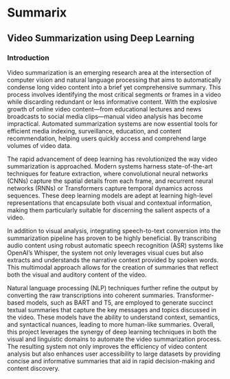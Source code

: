 # Summarix
## Video Summarization using Deep Learning

### Introduction
Video summarization is an emerging research area at the intersection of computer vision and natural language processing that aims to automatically condense long video content into a brief yet comprehensive summary. This process involves identifying the most critical segments or frames in a video while discarding redundant or less informative content. With the explosive growth of online video content—from educational lectures and news broadcasts to social media clips—manual video analysis has become impractical. Automated summarization systems are now essential tools for efficient media indexing, surveillance, education, and content recommendation, helping users quickly access and comprehend large volumes of video data.

The rapid advancement of deep learning has revolutionized the way video summarization is approached. Modern systems harness state-of-the-art techniques for feature extraction, where convolutional neural networks (CNNs) capture the spatial details from each frame, and recurrent neural networks (RNNs) or Transformers capture temporal dynamics across sequences. These deep learning models are adept at learning high-level representations that encapsulate both visual and contextual information, making them particularly suitable for discerning the salient aspects of a video.

In addition to visual analysis, integrating speech-to-text conversion into the summarization pipeline has proven to be highly beneficial. By transcribing audio content using robust automatic speech recognition (ASR) systems like OpenAI’s Whisper, the system not only leverages visual cues but also extracts and understands the narrative context provided by spoken words. This multimodal approach allows for the creation of summaries that reflect both the visual and auditory content of the video.

Natural language processing (NLP) techniques further refine the output by converting the raw transcriptions into coherent summaries. Transformer-based models, such as BART and T5, are employed to generate succinct textual summaries that capture the key messages and topics discussed in the video. These models have the ability to understand context, semantics, and syntactical nuances, leading to more human-like summaries.
Overall, this project leverages the synergy of deep learning techniques in both the visual and linguistic domains to automate the video summarization process. The resulting system not only improves the efficiency of video content analysis but also enhances user accessibility to large datasets by providing concise and informative summaries that aid in rapid decision-making and content discovery.


